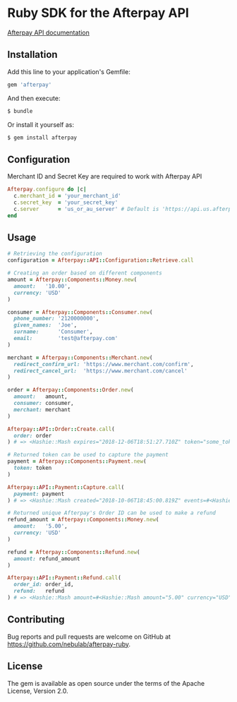# Ruby SDK for the Afterpay API

[Afterpay API documentation](https://developers.afterpay.com/afterpay-online/reference)

## Installation

Add this line to your application's Gemfile:

```ruby
gem 'afterpay'
```

And then execute:
```ruby
$ bundle
```
Or install it yourself as:
```ruby
$ gem install afterpay
```

## Configuration

Merchant ID and Secret Key are required to work with Afterpay API

```ruby
Afterpay.configure do |c|
  c.merchant_id = 'your_merchant_id'
  c.secret_key  = 'your_secret_key'
  c.server      = 'us_or_au_server' # Default is 'https://api.us.afterpay.com/'
end
```

## Usage

```ruby
# Retrieving the configuration
configuration = Afterpay::API::Configuration::Retrieve.call

# Creating an order based on different components
amount = Afterpay::Components::Money.new(
  amount:   '10.00',
  currency: 'USD'
)

consumer = Afterpay::Components::Consumer.new(
  phone_number: '2120000000',
  given_names:  'Joe',
  surname:      'Consumer',
  email:        'test@afterpay.com'
)

merchant = Afterpay::Components::Merchant.new(
  redirect_confirm_url: 'https://www.merchant.com/confirm',
  redirect_cancel_url:  'https://www.merchant.com/cancel'
)

order = Afterpay::Components::Order.new(
  amount:   amount,
  consumer: consumer,
  merchant: merchant
)

Afterpay::API::Order::Create.call(
  order: order
) # => <Hashie::Mash expires="2018-12-06T18:51:27.710Z" token="some_token">

# Returned token can be used to capture the payment
payment = Afterpay::Components::Payment.new(
  token: token
)

Afterpay::API::Payment::Capture.call(
  payment: payment
) # => <Hashie::Mash created="2018-10-06T18:45:00.819Z" events=#<Hashie::Array []> id="afterpay_order_id" ... status="APPROVED" token="some_token" originalAmount=#<Hashie::Mash amount="10.00" currency="USD">>

# Returned unique Afterpay's Order ID can be used to make a refund
refund_amount = Afterpay::Components::Money.new(
  amount:   '5.00',
  currency: 'USD'
)

refund = Afterpay::Components::Refund.new(
  amount: refund_amount
)

Afterpay::API::Payment::Refund.call(
  order_id: order_id,
  refund:   refund
) # => <Hashie::Mash amount=#<Hashie::Mash amount="5.00" currency="USD"> refundId="some_refund_id" refundedAt="2018-12-06T18:50:50.844Z">
```

## Contributing

Bug reports and pull requests are welcome on GitHub at https://github.com/nebulab/afterpay-ruby.

## License

The gem is available as open source under the terms of the Apache License, Version 2.0.
